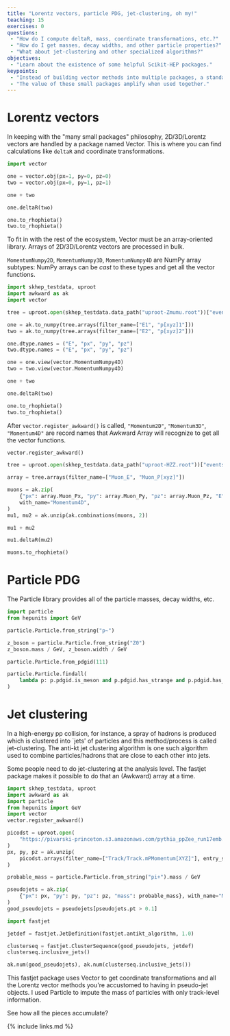 ```yaml
---
title: "Lorentz vectors, particle PDG, jet-clustering, oh my!"
teaching: 15
exercises: 0
questions:
 - "How do I compute deltaR, mass, coordinate transformations, etc.?"
 - "How do I get masses, decay widths, and other particle properties?"
 - "What about jet-clustering and other specialized algorithms?"
objectives:
 - "Learn about the existence of some helpful Scikit-HEP packages."
keypoints:
 - "Instead of building vector methods into multiple packages, a standalone package provides just that."
 - "The value of these small packages amplify when used together."
---
```


# Lorentz vectors

In keeping with the "many small packages" philosophy, 2D/3D/Lorentz vectors are handled by a package named Vector. This is where you can find calculations like `deltaR` and coordinate transformations.

```python
import vector

one = vector.obj(px=1, py=0, pz=0)
two = vector.obj(px=0, py=1, pz=1)

one + two

one.deltaR(two)

one.to_rhophieta()
two.to_rhophieta()
```

To fit in with the rest of the ecosystem, Vector must be an array-oriented library. Arrays of 2D/3D/Lorentz vectors are processed in bulk.

`MomentumNumpy2D`, `MomentumNumpy3D`, `MomentumNumpy4D` are NumPy array subtypes: NumPy arrays can be *cast* to these types and get all the vector functions.

```python
import skhep_testdata, uproot
import awkward as ak
import vector

tree = uproot.open(skhep_testdata.data_path("uproot-Zmumu.root"))["events"]

one = ak.to_numpy(tree.arrays(filter_name=["E1", "p[xyz]1"]))
two = ak.to_numpy(tree.arrays(filter_name=["E2", "p[xyz]2"]))

one.dtype.names = ("E", "px", "py", "pz")
two.dtype.names = ("E", "px", "py", "pz")

one = one.view(vector.MomentumNumpy4D)
two = two.view(vector.MomentumNumpy4D)

one + two

one.deltaR(two)

one.to_rhophieta()
two.to_rhophieta()
```

After `vector.register_awkward()` is called, `"Momentum2D"`, `"Momentum3D"`, `"Momentum4D"` are record names that Awkward Array will recognize to get all the vector functions.

```python
vector.register_awkward()

tree = uproot.open(skhep_testdata.data_path("uproot-HZZ.root"))["events"]

array = tree.arrays(filter_name=["Muon_E", "Muon_P[xyz]"])

muons = ak.zip(
    {"px": array.Muon_Px, "py": array.Muon_Py, "pz": array.Muon_Pz, "E": array.Muon_E},
    with_name="Momentum4D",
)
mu1, mu2 = ak.unzip(ak.combinations(muons, 2))

mu1 + mu2

mu1.deltaR(mu2)

muons.to_rhophieta()
```

# Particle PDG

The Particle library provides all of the particle masses, decay widths, etc.

```python
import particle
from hepunits import GeV

particle.Particle.from_string("p~")

z_boson = particle.Particle.from_string("Z0")
z_boson.mass / GeV, z_boson.width / GeV

particle.Particle.from_pdgid(111)

particle.Particle.findall(
    lambda p: p.pdgid.is_meson and p.pdgid.has_strange and p.pdgid.has_charm
)
```

# Jet clustering

In a high-energy pp collision, for instance, a spray of hadrons is produced which is clustered into `jets' of particles and this method/process is called jet-clustering.  The anti-kt jet clustering algorithm is one such algorithm used to combine particles/hadrons that are close to each other into jets.

Some people need to do jet-clustering at the analysis level. The fastjet package makes it possible to do that an (Awkward) array at a time.

```python
import skhep_testdata, uproot
import awkward as ak
import particle
from hepunits import GeV
import vector
vector.register_awkward()

picodst = uproot.open(
    "https://pivarski-princeton.s3.amazonaws.com/pythia_ppZee_run17emb.picoDst.root:PicoDst"
)
px, py, pz = ak.unzip(
    picodst.arrays(filter_name=["Track/Track.mPMomentum[XYZ]"], entry_stop=100)
)

probable_mass = particle.Particle.from_string("pi+").mass / GeV

pseudojets = ak.zip(
    {"px": px, "py": py, "pz": pz, "mass": probable_mass}, with_name="Momentum4D"
)
good_pseudojets = pseudojets[pseudojets.pt > 0.1]

import fastjet

jetdef = fastjet.JetDefinition(fastjet.antikt_algorithm, 1.0)

clusterseq = fastjet.ClusterSequence(good_pseudojets, jetdef)
clusterseq.inclusive_jets()

ak.num(good_pseudojets), ak.num(clusterseq.inclusive_jets())
```

This fastjet package uses Vector to get coordinate transformations and all the Lorentz vector methods you're accustomed to having in pseudo-jet objects. I used Particle to impute the mass of particles with only track-level information.

See how all the pieces accumulate?

{% include links.md %}
